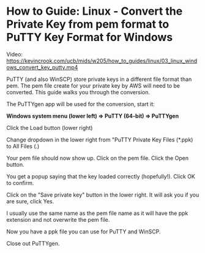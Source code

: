 # How to Guide: Linux - Convert the Private Key from pem format to PuTTY Key Format for Windows

Video: https://kevincrook.com/ucb/mids/w205/how_to_guides/linux/03_linux_windows_convert_key_putty.mp4

PuTTY (and also WinSCP) store private keys in a different file format than pem.  The pem file create for your private key by AWS will need to be converted.  This guide walks you through the conversion.

The PuTTYgen app will be used for the conversion, start it:

**Windows system menu (lower left) => PuTTY (64-bit) => PuTTYgen**

Click the Load button (lower right)

Change dropdown in the lower right from "PuTTY Private Key Files (\*.ppk) to All Files (*.*)

Your pem file should now show up.  Click on the pem file.  Click the Open button.

You get a popup saying that the key loaded correctly (hopefully!).  Click OK to confirm.

Click on the "Save private key" button in the lower right.   It will ask you if you are sure, click Yes.

I usually use the same name as the pem file name as it will have the ppk extension and not overwrite the pem file.

Now you have a ppk file you can use for PuTTY and WinSCP.

Close out PuTTYgen. 
